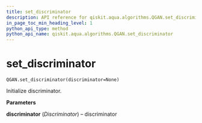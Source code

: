 ```yaml
---
title: set_discriminator
description: API reference for qiskit.aqua.algorithms.QGAN.set_discriminator
in_page_toc_min_heading_level: 1
python_api_type: method
python_api_name: qiskit.aqua.algorithms.QGAN.set_discriminator
---
```


# set\_discriminator

<span id="qiskit.aqua.algorithms.QGAN.set_discriminator" />

`QGAN.set_discriminator(discriminator=None)`

Initialize discriminator.

**Parameters**

**discriminator** (*Discriminator*) – discriminator

